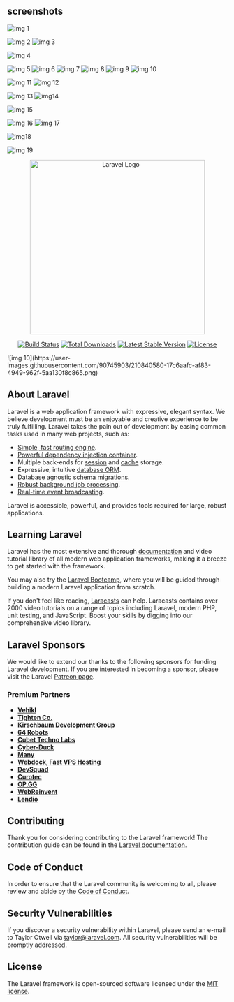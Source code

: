 ##  screenshots
![img 1](https://user-images.githubusercontent.com/90745903/210840387-2dafe94c-1e5a-43d7-932b-53eafd72dcbd.png)

![img 2](https://user-images.githubusercontent.com/90745903/210840403-1f248a5e-72fb-4ebf-b95a-09e290f4f958.png)
![img 3](https://user-images.githubusercontent.com/90745903/210840417-7e109a43-c407-4de0-bffa-0f5c423b177b.png)

![img 4](https://user-images.githubusercontent.com/90745903/210840527-bd04eb52-26c4-4d6c-928c-30ddbe5536e0.png)


![img 5](https://user-images.githubusercontent.com/90745903/210840493-6090f18b-aa8e-4b57-97f9-140df4c8f60e.png)
![img 6](https://user-images.githubusercontent.com/90745903/210840511-10773659-b1e5-40ae-9297-68fffb25601b.png)
![img 7](https://user-images.githubusercontent.com/90745903/210840554-ed0ac541-bfe1-4b6a-a8d9-1e6fef8175fa.png)
![img 8](https://user-images.githubusercontent.com/90745903/210840565-ebffaf7f-47ee-4380-b0f5-605dd96deb32.png)
![img 9](https://user-images.githubusercontent.com/90745903/210840572-b5bad7ed-8251-40dc-95a3-bfd3cdacdb3a.png)
![img 10](https://user-images.githubusercontent.com/90745903/210840632-36d9c766-fe37-4035-b0d8-f4e48c5a0eaf.png)

![img 11](https://user-images.githubusercontent.com/90745903/210840656-72f50621-8cd6-4f66-a868-a0d92fc45fc4.png)
![img 12](https://user-images.githubusercontent.com/90745903/210840667-9df00c1e-e690-40df-854e-545594413fc7.png)

![img 13](https://user-images.githubusercontent.com/90745903/210840679-cf1d9e99-e5de-4717-ba73-b40d37accb83.png)
![img14](https://user-images.githubusercontent.com/90745903/210840691-818b4aee-67b0-4c2b-bd82-6a5aee36eb38.png)

![img 15](https://user-images.githubusercontent.com/90745903/210840748-c2718609-4782-43cb-8d61-d05b92780008.png)

![img 16](https://user-images.githubusercontent.com/90745903/210840815-2012ef23-d998-4380-a4ef-9d19a9d97b4f.png)
![img 17](https://user-images.githubusercontent.com/90745903/210840822-cfe25bf8-ac8b-4f1e-996d-52e628163350.png)

![img18](https://user-images.githubusercontent.com/90745903/210840827-6b57eeaa-fac9-411e-b110-3be801d7aba4.png)

![img 19](https://user-images.githubusercontent.com/90745903/210840836-74dd0eb5-46e5-4be0-8cca-7f7c7a95dea4.png)



<p align="center"><a href="https://laravel.com" target="_blank"><img src="https://raw.githubusercontent.com/laravel/art/master/logo-lockup/5%20SVG/2%20CMYK/1%20Full%20Color/laravel-logolockup-cmyk-red.svg" width="400" alt="Laravel Logo"></a></p>

<p align="center">
<a href="https://travis-ci.org/laravel/framework"><img src="https://travis-ci.org/laravel/framework.svg" alt="Build Status"></a>
<a href="https://packagist.org/packages/laravel/framework"><img src="https://img.shields.io/packagist/dt/laravel/framework" alt="Total Downloads"></a>
<a href="https://packagist.org/packages/laravel/framework"><img src="https://img.shields.io/packagist/v/laravel/framework" alt="Latest Stable Version"></a>
<a href="https://packagist.org/packages/laravel/framework"><img src="https://img.shields.io/packagist/l/laravel/framework" alt="License"></a>
</p>![img 10](https://user-images.githubusercontent.com/90745903/210840580-17c6aafc-af83-4949-962f-5aa130f8c865.png)


## About Laravel

Laravel is a web application framework with expressive, elegant syntax. We believe development must be an enjoyable and creative experience to be truly fulfilling. Laravel takes the pain out of development by easing common tasks used in many web projects, such as:

- [Simple, fast routing engine](https://laravel.com/docs/routing).
- [Powerful dependency injection container](https://laravel.com/docs/container).
- Multiple back-ends for [session](https://laravel.com/docs/session) and [cache](https://laravel.com/docs/cache) storage.
- Expressive, intuitive [database ORM](https://laravel.com/docs/eloquent).
- Database agnostic [schema migrations](https://laravel.com/docs/migrations).
- [Robust background job processing](https://laravel.com/docs/queues).
- [Real-time event broadcasting](https://laravel.com/docs/broadcasting).

Laravel is accessible, powerful, and provides tools required for large, robust applications.

## Learning Laravel

Laravel has the most extensive and thorough [documentation](https://laravel.com/docs) and video tutorial library of all modern web application frameworks, making it a breeze to get started with the framework.

You may also try the [Laravel Bootcamp](https://bootcamp.laravel.com), where you will be guided through building a modern Laravel application from scratch.

If you don't feel like reading, [Laracasts](https://laracasts.com) can help. Laracasts contains over 2000 video tutorials on a range of topics including Laravel, modern PHP, unit testing, and JavaScript. Boost your skills by digging into our comprehensive video library.

## Laravel Sponsors

We would like to extend our thanks to the following sponsors for funding Laravel development. If you are interested in becoming a sponsor, please visit the Laravel [Patreon page](https://patreon.com/taylorotwell).

### Premium Partners

- **[Vehikl](https://vehikl.com/)**
- **[Tighten Co.](https://tighten.co)**
- **[Kirschbaum Development Group](https://kirschbaumdevelopment.com)**
- **[64 Robots](https://64robots.com)**
- **[Cubet Techno Labs](https://cubettech.com)**
- **[Cyber-Duck](https://cyber-duck.co.uk)**
- **[Many](https://www.many.co.uk)**
- **[Webdock, Fast VPS Hosting](https://www.webdock.io/en)**
- **[DevSquad](https://devsquad.com)**
- **[Curotec](https://www.curotec.com/services/technologies/laravel/)**
- **[OP.GG](https://op.gg)**
- **[WebReinvent](https://webreinvent.com/?utm_source=laravel&utm_medium=github&utm_campaign=patreon-sponsors)**
- **[Lendio](https://lendio.com)**

## Contributing

Thank you for considering contributing to the Laravel framework! The contribution guide can be found in the [Laravel documentation](https://laravel.com/docs/contributions).

## Code of Conduct

In order to ensure that the Laravel community is welcoming to all, please review and abide by the [Code of Conduct](https://laravel.com/docs/contributions#code-of-conduct).

## Security Vulnerabilities

If you discover a security vulnerability within Laravel, please send an e-mail to Taylor Otwell via [taylor@laravel.com](mailto:taylor@laravel.com). All security vulnerabilities will be promptly addressed.

## License

The Laravel framework is open-sourced software licensed under the [MIT license](https://opensource.org/licenses/MIT).

